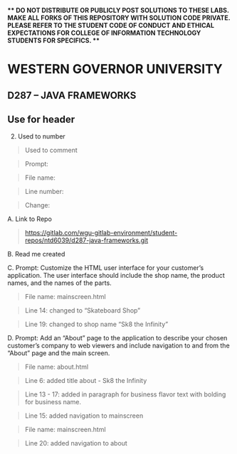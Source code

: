 <strong>** DO NOT DISTRIBUTE OR PUBLICLY POST SOLUTIONS TO THESE LABS. MAKE ALL FORKS OF THIS REPOSITORY WITH SOLUTION CODE PRIVATE. PLEASE REFER TO THE STUDENT CODE OF CONDUCT AND ETHICAL EXPECTATIONS FOR COLLEGE OF INFORMATION TECHNOLOGY STUDENTS FOR SPECIFICS. ** </strong>


# WESTERN GOVERNOR UNIVERSITY
## D287 – JAVA FRAMEWORKS
## Use for header
2. Used to number
> Used to comment


>Prompt:


>File name:


>Line number:


>Change:


A. Link to Repo
> https://gitlab.com/wgu-gitlab-environment/student-repos/ntd6039/d287-java-frameworks.git


B. Read me created


C. Prompt:  Customize the HTML user interface for your customer’s application. The user interface should include the shop name, the product names, and the names of the parts.
>File name: mainscreen.html

>Line 14: changed to “Skateboard Shop”

>Line 19: changed to shop name “Sk8 the Infinity”

D.  Prompt: Add an “About” page to the application to describe your chosen customer’s company to web viewers and include navigation to and from the “About” page and the main screen.
>File name: about.html

>Line 6: added title about - Sk8 the Infinity 

>Line 13 - 17: added in paragraph for business flavor text with bolding for business name.

>Line 15: added navigation to mainscreen


>File name: mainscreen.html

>Line 20: added navigation to about